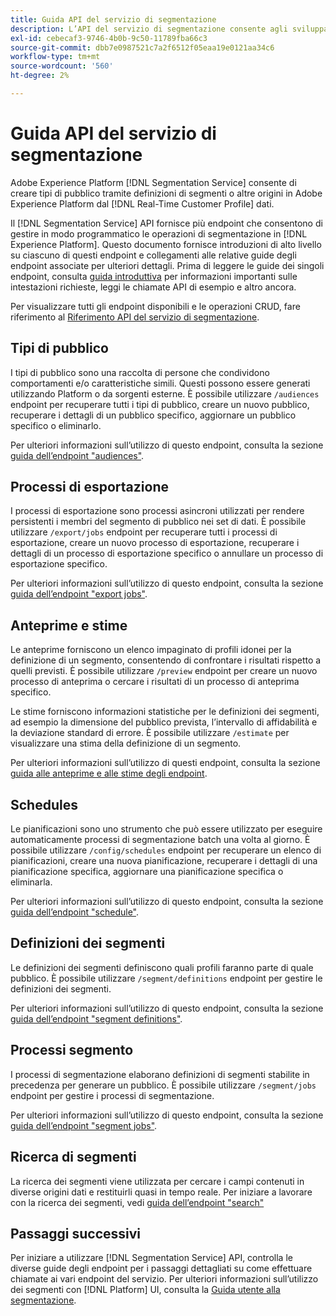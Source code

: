 ```yaml
---
title: Guida API del servizio di segmentazione
description: L’API del servizio di segmentazione consente agli sviluppatori di gestire in modo programmatico le operazioni di segmentazione in Adobe Experience Platform. Segui questa guida per scoprire come eseguire operazioni chiave utilizzando l’API.
exl-id: cebecaf3-9746-4b0b-9c50-11789fba66c3
source-git-commit: dbb7e0987521c7a2f6512f05eaa19e0121aa34c6
workflow-type: tm+mt
source-wordcount: '560'
ht-degree: 2%

---
```


# Guida API del servizio di segmentazione

Adobe Experience Platform [!DNL Segmentation Service] consente di creare tipi di pubblico tramite definizioni di segmenti o altre origini in Adobe Experience Platform dal [!DNL Real-Time Customer Profile] dati.

Il [!DNL Segmentation Service] API fornisce più endpoint che consentono di gestire in modo programmatico le operazioni di segmentazione in [!DNL Experience Platform]. Questo documento fornisce introduzioni di alto livello su ciascuno di questi endpoint e collegamenti alle relative guide degli endpoint associate per ulteriori dettagli. Prima di leggere le guide dei singoli endpoint, consulta [guida introduttiva](./getting-started.md) per informazioni importanti sulle intestazioni richieste, leggi le chiamate API di esempio e altro ancora.

Per visualizzare tutti gli endpoint disponibili e le operazioni CRUD, fare riferimento al [Riferimento API del servizio di segmentazione](https://www.adobe.io/experience-platform-apis/references/segmentation/).

## Tipi di pubblico

I tipi di pubblico sono una raccolta di persone che condividono comportamenti e/o caratteristiche simili. Questi possono essere generati utilizzando Platform o da sorgenti esterne. È possibile utilizzare `/audiences` endpoint per recuperare tutti i tipi di pubblico, creare un nuovo pubblico, recuperare i dettagli di un pubblico specifico, aggiornare un pubblico specifico o eliminarlo.

Per ulteriori informazioni sull’utilizzo di questo endpoint, consulta la sezione [guida dell’endpoint &quot;audiences&quot;](./audiences.md).

## Processi di esportazione

I processi di esportazione sono processi asincroni utilizzati per rendere persistenti i membri del segmento di pubblico nei set di dati. È possibile utilizzare `/export/jobs` endpoint per recuperare tutti i processi di esportazione, creare un nuovo processo di esportazione, recuperare i dettagli di un processo di esportazione specifico o annullare un processo di esportazione specifico.

Per ulteriori informazioni sull’utilizzo di questo endpoint, consulta la sezione [guida dell’endpoint &quot;export jobs&quot;](./export-jobs.md).

## Anteprime e stime

Le anteprime forniscono un elenco impaginato di profili idonei per la definizione di un segmento, consentendo di confrontare i risultati rispetto a quelli previsti. È possibile utilizzare `/preview` endpoint per creare un nuovo processo di anteprima o cercare i risultati di un processo di anteprima specifico.

Le stime forniscono informazioni statistiche per le definizioni dei segmenti, ad esempio la dimensione del pubblico prevista, l’intervallo di affidabilità e la deviazione standard di errore. È possibile utilizzare `/estimate` per visualizzare una stima della definizione di un segmento.

Per ulteriori informazioni sull’utilizzo di questi endpoint, consulta la sezione [guida alle anteprime e alle stime degli endpoint](./previews-and-estimates.md).

## Schedules

Le pianificazioni sono uno strumento che può essere utilizzato per eseguire automaticamente processi di segmentazione batch una volta al giorno. È possibile utilizzare `/config/schedules` endpoint per recuperare un elenco di pianificazioni, creare una nuova pianificazione, recuperare i dettagli di una pianificazione specifica, aggiornare una pianificazione specifica o eliminarla.

Per ulteriori informazioni sull’utilizzo di questo endpoint, consulta la sezione [guida dell’endpoint &quot;schedule&quot;](./schedules.md).

## Definizioni dei segmenti

Le definizioni dei segmenti definiscono quali profili faranno parte di quale pubblico. È possibile utilizzare `/segment/definitions` endpoint per gestire le definizioni dei segmenti.

Per ulteriori informazioni sull’utilizzo di questo endpoint, consulta la sezione [guida dell’endpoint &quot;segment definitions&quot;](./segment-definitions.md).

## Processi segmento

I processi di segmentazione elaborano definizioni di segmenti stabilite in precedenza per generare un pubblico. È possibile utilizzare `/segment/jobs` endpoint per gestire i processi di segmentazione.

Per ulteriori informazioni sull’utilizzo di questo endpoint, consulta la sezione [guida dell’endpoint &quot;segment jobs&quot;](./segment-jobs.md).

## Ricerca di segmenti

La ricerca dei segmenti viene utilizzata per cercare i campi contenuti in diverse origini dati e restituirli quasi in tempo reale. Per iniziare a lavorare con la ricerca dei segmenti, vedi [guida dell’endpoint &quot;search&quot;](segment-search.md)

## Passaggi successivi

Per iniziare a utilizzare [!DNL Segmentation Service] API, controlla le diverse guide degli endpoint per i passaggi dettagliati su come effettuare chiamate ai vari endpoint del servizio. Per ulteriori informazioni sull’utilizzo dei segmenti con [!DNL Platform] UI, consulta la [Guida utente alla segmentazione](../ui/overview.md).
